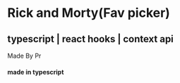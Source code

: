 # Rick and Morty(Fav picker)

## typescript | react hooks | context api


Made By Pr
#### made in typescript
